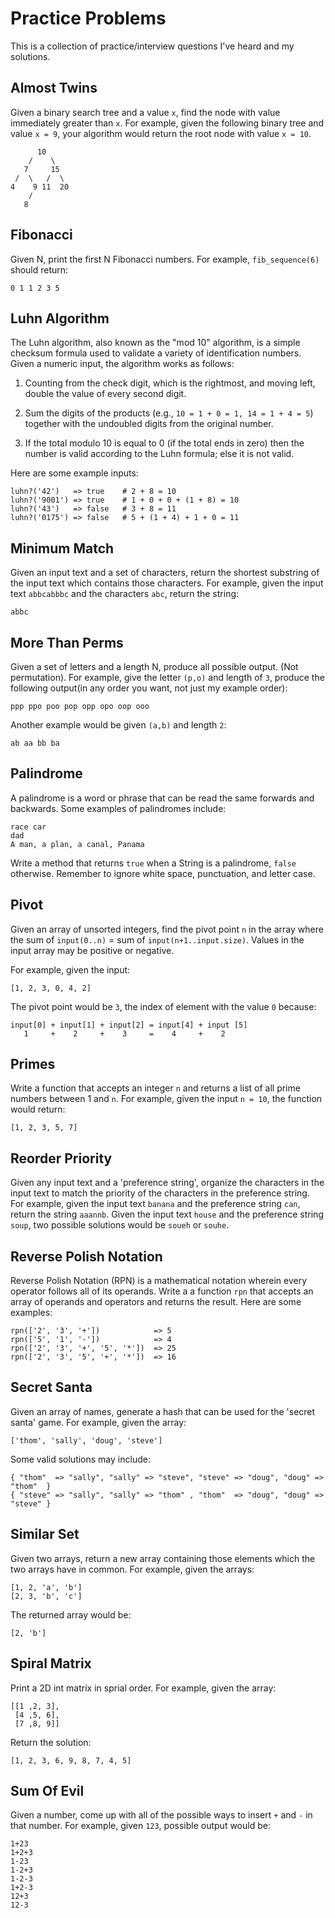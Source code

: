 Practice Problems
=================
This is a collection of practice/interview questions I've heard and my solutions.

Almost Twins
------------
Given a binary search tree and a value `x`, find the node with value immediately
greater than `x`. For example, given the following binary tree and value `x = 9`,
your algorithm would return the root node with value `x = 10`.

          10
        /    \
       7     15
     /  \   /  \
    4    9 11  20
        /
       8

Fibonacci
---------
Given N, print the first N Fibonacci numbers. For example, `fib_sequence(6)` should
return:

    0 1 1 2 3 5

Luhn Algorithm
--------------
The Luhn algorithm, also known as the "mod 10" algorithm, is a simple checksum
formula used to validate a variety of identification numbers. Given a numeric
input, the algorithm works as follows:

1. Counting from the check digit, which is the rightmost, and moving left,
   double the value of every second digit.

2. Sum the digits of the products (e.g., `10 = 1 + 0 = 1, 14 = 1 + 4 = 5`)
   together with the undoubled digits from the original number.

3. If the total modulo 10 is equal to 0 (if the total ends in zero) then the
   number is valid according to the Luhn formula; else it is not valid.

Here are some example inputs:

    luhn?('42')   => true    # 2 + 8 = 10
    luhn?('9001') => true    # 1 + 0 + 0 + (1 + 8) = 10
    luhn?('43')   => false   # 3 + 8 = 11
    luhn?('0175') => false   # 5 + (1 + 4) + 1 + 0 = 11

Minimum Match
-------------
Given an input text and a set of characters, return the shortest substring of the
input text which contains those characters. For example, given the input text
`abbcabbbc` and the characters `abc`, return the string:

    abbc

More Than Perms
---------------
Given a set of letters and a length N, produce all possible output. (Not permutation).
For example, give the letter `(p,o)` and length of `3`, produce the following
output(in any order you want, not just my example order):

    ppp ppo poo pop opp opo oop ooo

Another example would be given `(a,b)` and length `2`:

    ab aa bb ba

Palindrome
----------
A palindrome is a word or phrase that can be read the same forwards and backwards. Some
examples of palindromes include:

    race car
    dad
    A man, a plan, a canal, Panama

Write a method that returns `true` when a String is a palindrome, `false` otherwise.
Remember to ignore white space, punctuation, and letter case.

Pivot
-----
Given an array of unsorted integers, find the pivot point `n` in the array where
the sum of `input(0..n)` = sum of `input(n+1..input.size)`. Values in the input
array may be positive or negative.

For example, given the input:

    [1, 2, 3, 0, 4, 2]

The pivot point would be `3`, the index of element with the value `0` because:

    input[0] + input[1] + input[2] = input[4] + input [5]
       1     +    2     +    3     =    4     +    2

Primes
------
Write a function that accepts an integer `n` and returns a list of all prime
numbers between 1 and `n`. For example, given the input `n = 10`, the function
would return:

    [1, 2, 3, 5, 7]

Reorder Priority
----------------
Given any input text and a 'preference string', organize the characters in the
input text to match the priority of the characters in the preference string.
For example, given the input text `banana` and the preference string `can`,
return the string `aaannb`. Given the input text `house` and the preference
string `soup`, two possible solutions would be `soueh` or `souhe`.

Reverse Polish Notation
-----------------------
Reverse Polish Notation (RPN) is a mathematical notation wherein every operator
follows all of its operands. Write a a function `rpn` that accepts an array of
operands and operators and returns the result. Here are some examples:

    rpn(['2', '3', '+'])            => 5
    rpn(['5', '1', '-'])            => 4
    rpn(['2', '3', '+', '5', '*'])  => 25
    rpn(['2', '3', '5', '+', '*'])  => 16

Secret Santa
------------
Given an array of names, generate a hash that can be used for the 'secret santa'
game. For example, given the array:

    ['thom', 'sally', 'doug', 'steve']

Some valid solutions may include:

    { "thom"  => "sally", "sally" => "steve", "steve" => "doug", "doug" => "thom"  }
    { "steve" => "sally", "sally" => "thom" , "thom"  => "doug", "doug" => "steve" }

Similar Set
-----------
Given two arrays, return a new array containing those elements which the two
arrays have in common. For example, given the arrays:

    [1, 2, 'a', 'b']
    [2, 3, 'b', 'c']

The returned array would be:

    [2, 'b']

Spiral Matrix
-------------
Print a 2D int matrix in sprial order. For example, given the array:

    [[1 ,2, 3],
     [4 ,5, 6],
     [7 ,8, 9]]

Return the solution:

    [1, 2, 3, 6, 9, 8, 7, 4, 5]

Sum Of Evil
-----------
Given a number, come up with all of the possible ways to insert `+` and `-` in
that number. For example, given `123`, possible output would be:

    1+23
    1+2+3
    1-23
    1-2+3
    1-2-3
    1+2-3
    12+3
    12-3
